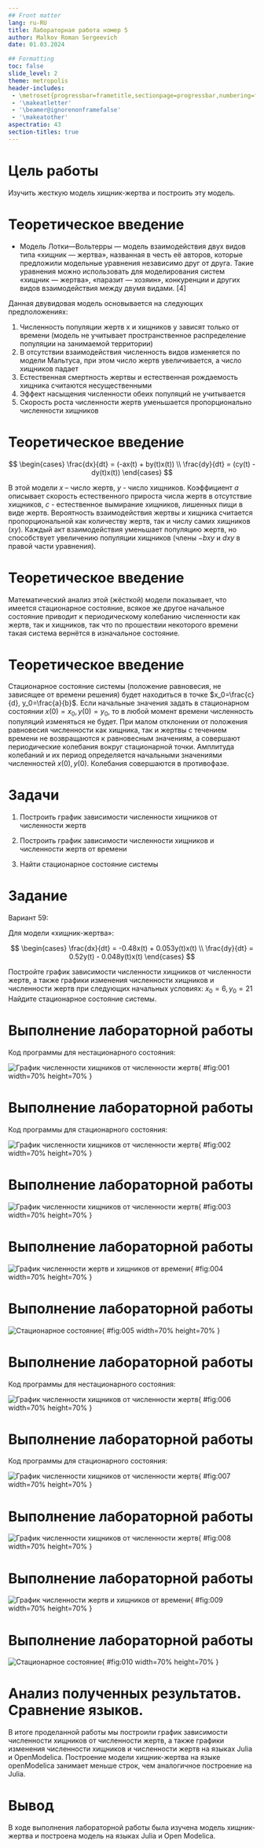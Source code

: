 ```yaml
---
## Front matter
lang: ru-RU
title: Лабораторная работа номер 5
author: Malkov Roman Sergeevich
date: 01.03.2024

## Formatting
toc: false
slide_level: 2
theme: metropolis
header-includes: 
 - \metroset{progressbar=frametitle,sectionpage=progressbar,numbering=fraction}
 - '\makeatletter'
 - '\beamer@ignorenonframefalse'
 - '\makeatother'
aspectratio: 43
section-titles: true
---
```


# Цель работы

Изучить жесткую модель хищник-жертва и построить эту модель.

# Теоретическое введение

- Модель Лотки—Вольтерры — модель взаимодействия двух видов типа «хищник — жертва», названная в честь её авторов, которые предложили модельные уравнения независимо друг от друга. Такие уравнения можно использовать для моделирования систем «хищник — жертва», «паразит — хозяин», конкуренции и других видов взаимодействия между двумя видами. [4]

Данная двувидовая модель основывается на
следующих предположениях:

1. Численность популяции жертв x и хищников y зависят только от времени (модель не учитывает пространственное распределение популяции на занимаемой территории)	
2. В отсутствии взаимодействия численность видов изменяется по модели Мальтуса, при этом число жертв увеличивается, а число хищников падает	
3. Естественная смертность жертвы и естественная рождаемость хищника считаются несущественными	
4. Эффект насыщения численности обеих популяций не учитывается	
5. Скорость роста численности жертв уменьшается пропорционально численности хищников	

# Теоретическое введение

$$
 \begin{cases}
	\frac{dx}{dt} = (-ax(t) + by(t)x(t))
	\\   
	\frac{dy}{dt} = (cy(t) - dy(t)x(t))
 \end{cases}
$$

В этой модели $x$ – число жертв, $y$ - число хищников.
Коэффициент $a$ описывает скорость естественного прироста числа жертв в отсутствие хищников, $с$ - естественное вымирание хищников, лишенных пищи в виде жертв.
Вероятность взаимодействия жертвы и хищника считается пропорциональной как количеству жертв, так и числу самих хищников ($xy$).
Каждый акт взаимодействия уменьшает популяцию жертв, но способствует увеличению популяции хищников (члены $-bxy$ и $dxy$ в правой части уравнения).

# Теоретическое введение

Математический анализ этой (жёсткой) модели показывает, что имеется стационарное состояние, всякое же другое начальное состояние приводит
к периодическому колебанию численности как жертв, так и хищников, так что по прошествии некоторого времени такая система вернётся в изначальное состояние.

# Теоретическое введение

Стационарное состояние системы (положение равновесия, не зависящее от времени решения) будет находиться
в точке $x_0=\frac{c}{d}, y_0=\frac{a}{b}$. Если начальные значения задать в стационарном состоянии $x(0) = x_0, y(0) = y_0$, то в любой момент времени
численность популяций изменяться не будет. При малом отклонении от положения равновесия численности как хищника, так и жертвы с течением времени не
возвращаются к равновесным значениям, а совершают периодические колебания вокруг стационарной точки. Амплитуда колебаний и их период определяется
начальными значениями численностей $x(0), y(0)$. Колебания совершаются в противофазе.

# Задачи

1. Построить график зависимости численности хищников от численности жертв

2. Построить график зависимости численности хищников и численности жертв от времени

3. Найти стационарное состояние системы

# Задание

Вариант 59:

Для модели «хищник-жертва»:

$$
 \begin{cases}
	\frac{dx}{dt} = -0.48x(t) + 0.053y(t)x(t)
	\\   
	\frac{dy}{dt} = 0.52y(t) - 0.048y(t)x(t)
 \end{cases}
$$

Постройте график зависимости численности хищников от численности жертв, а также графики изменения численности хищников и численности жертв 
при следующих начальных условиях: $x_0=6, y_0=21$
Найдите стационарное состояние системы.

# Выполнение лабораторной работы

Код программы для нестационарного состояния:

![График численности хищников от численности жертв](Screens/1.png){ #fig:001 width=70% height=70% }

# Выполнение лабораторной работы

Код программы для стационарного состояния:

![График численности хищников от численности жертв](Screens/2.png){ #fig:002 width=70% height=70% }


# Выполнение лабораторной работы

![График численности хищников от численности жертв](Screens/julia1-1.png){ #fig:003 width=70% height=70% }

# Выполнение лабораторной работы

![График численности жертв и хищников от времени](Screens/julia1-2.png){ #fig:004 width=70% height=70% }

# Выполнение лабораторной работы

![Стационарное состояние](Screens/julia2.png){ #fig:005 width=70% height=70% }

# Выполнение лабораторной работы

Код программы для нестационарного состояния:

![График численности хищников от численности жертв](Screens/3.png){ #fig:006 width=70% height=70% }

# Выполнение лабораторной работы

Код программы для стационарного состояния:

![График численности хищников от численности жертв](Screens/4.png){ #fig:007 width=70% height=70% }

# Выполнение лабораторной работы

![График численности хищников от численности жертв](Screens/mo05-2.png){ #fig:008 width=70% height=70% }

# Выполнение лабораторной работы

![График численности жертв и хищников от времени](Screens/mo05-1.png){ #fig:009 width=70% height=70% }

# Выполнение лабораторной работы

![Стационарное состояние](Screens/mo05-3.png){ #fig:010 width=70% height=70% }

# Анализ полученных результатов. Сравнение языков.

В итоге проделанной работы мы построили график зависимости численности хищников от численности жертв, а также графики изменения численности хищников и численности жертв на языках Julia и OpenModelica. Построение модели хищник-жертва на языке openModelica занимает меньше строк, чем аналогичное построение на Julia.

# Вывод

В ходе выполнения лабораторной работы была изучена модель хищник-жертва и построена модель на языках Julia и Open Modelica.